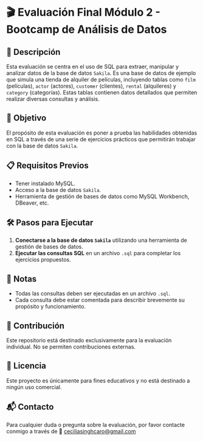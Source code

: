 # 🎬 Evaluación Final Módulo 2 - Bootcamp de Análisis de Datos 

## 📄 Descripción

Esta evaluación se centra en el uso de SQL para extraer, manipular y analizar datos de la base de datos `Sakila`. Es una base de datos de ejemplo que simula una tienda de alquiler de películas, incluyendo tablas como `film` (películas), `actor` (actores), `customer` (clientes), `rental` (alquileres) y `category` (categorías). Estas tablas contienen datos detallados que permiten realizar diversas consultas y análisis.

## 🎯 Objetivo

El propósito de esta evaluación es poner a prueba las habilidades obtenidas en SQL a través de una serie de ejercicios prácticos que permitirán trabajar con la base de datos `Sakila`.

## 📋 Requisitos Previos

- Tener instalado MySQL.
- Acceso a la base de datos `Sakila`. 
- Herramienta de gestión de bases de datos como MySQL Workbench, DBeaver, etc.

## 🛠️ Pasos para Ejecutar

1. **Conectarse a la base de datos `Sakila`** utilizando una herramienta de gestión de bases de datos.
2. **Ejecutar las consultas SQL** en un archivo `.sql` para completar los ejercicios propuestos.

## 📝 Notas

- Todas las consultas deben ser ejecutadas en un archivo `.sql`.
- Cada consulta debe estar comentada para describir brevemente su propósito y funcionamiento.

## 🤝 Contribución

Este repositorio está destinado exclusivamente para la evaluación individual. No se permiten contribuciones externas.

## 📜 Licencia

Este proyecto es únicamente para fines educativos y no está destinado a ningún uso comercial.

## 📬 Contacto

Para cualquier duda o pregunta sobre la evaluación, por favor contacte conmigo a través de 📧 ceciliasinghcaro@gmail.com

